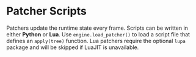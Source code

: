 # Patcher Scripts

Patchers update the runtime state every frame. Scripts can be written in
either **Python** or **Lua**. Use `engine.load_patcher()` to load a script file
that defines an `apply(tree)` function. Lua patchers require the optional
`lupa` package and will be skipped if LuaJIT is unavailable.
